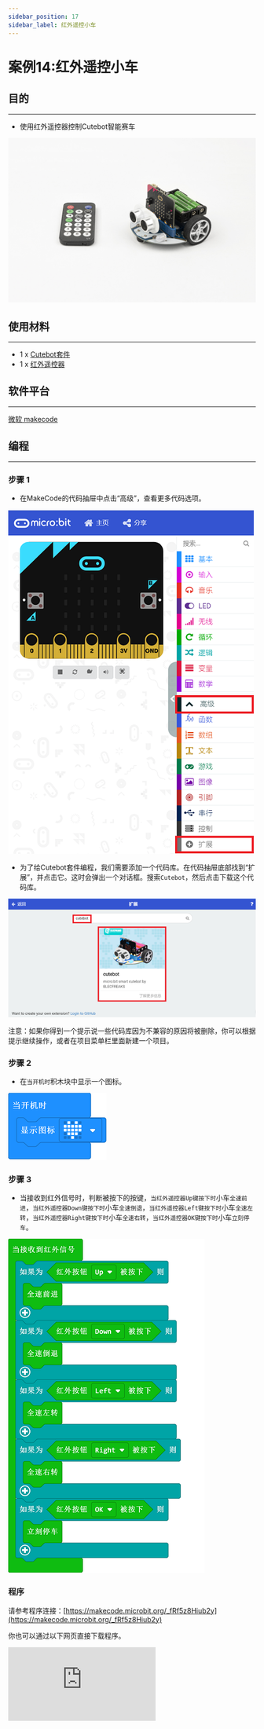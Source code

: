```yaml
---
sidebar_position: 17
sidebar_label: 红外遥控小车
---
```



# 案例14:红外遥控小车

## 目的
---
- 使用红外遥控器控制Cutebot智能赛车

![](./images/cutebot-case-14-01.png)

## 使用材料
---
- 1 x [Cutebot套件](https://item.taobao.com/item.htm?spm=a1z10.5-c-s.w4002-18602834185.14.63585ccfBF5HDq&id=598365555295)
- 1 x [红外遥控器](https://item.taobao.com/item.htm?spm=a1z10.5-c-s.w4002-18602834185.14.63585ccfBF5HDq&id=598365555295)
## 软件平台
---
[微软 makecode](https://makecode.microbit.org/#)

## 编程
---
### 步骤 1
- 在MakeCode的代码抽屉中点击“高级”，查看更多代码选项。

![](./images/cutebot-pk-1.png)

- 为了给Cutebot套件编程，我们需要添加一个代码库。在代码抽屉底部找到“扩展”，并点击它。这时会弹出一个对话框。搜索`Cutebot`，然后点击下载这个代码库。

![](./images/cutebot-pk-11.png)

注意：如果你得到一个提示说一些代码库因为不兼容的原因将被删除，你可以根据提示继续操作，或者在项目菜单栏里面新建一个项目。

### 步骤 2

- 在`当开机时`积木块中显示一个图标。

![](./images/case_14_01.png)

### 步骤 3

- 当接收到红外信号时，判断被按下的按键，`当红外遥控器Up键按下时`小车`全速前进`，`当红外遥控器Down键按下时`小车`全速倒退`，`当红外遥控器Left键按下时`小车`全速左转`，`当红外遥控器Right键按下时`小车`全速右转`，`当红外遥控器OK键按下时`小车`立刻停车`。

![](./images/case_14_02.png)

### 程序

请参考程序连接：[https://makecode.microbit.org/_fRf5z8Hiub2y](https://makecode.microbit.org/_fRf5z8Hiub2y)

你也可以通过以下网页直接下载程序。

<div
    style={{
        position: 'relative',
        paddingBottom: '60%',
        overflow: 'hidden',
    }}
>
    <iframe
        src="https://makecode.microbit.org/_fRf5z8Hiub2y"
        frameborder="0"
        sandbox="allow-popups allow-forms allow-scripts allow-same-origin"
        style={{
            position: 'absolute',
            width: '100%',
            height: '100%',
        }}
    />
</div>
---

## 结论
---
- 通过红外遥控器控制小车前进、后退、左转、右转、停车。

![](./images/cutebot-case-14.gif)

## 思考
---

## 常见问题
---
## 相关阅读
---
